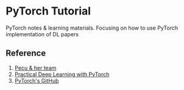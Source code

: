 # PyTorch Tutorial

PyTorch notes & learning materials. Focusing on how to use PyTorch implementation of DL papers

## Reference 
1. [Pecu & her team](https://github.com/pecu/PyTorch_CSX)
2. [Practical Deep Learning  with PyTorch](https://www.udemy.com/practical-deep-learning-with-pytorch/learn/v4/overview)
3. [PyTorch's GitHub](https://github.com/pytorch)
